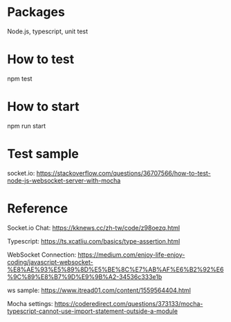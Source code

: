 # Packages
Node.js, typescript, unit test

# How to test
npm test

# How to start
npm run start

# Test sample
socket.io: https://stackoverflow.com/questions/36707566/how-to-test-node-js-websocket-server-with-mocha

# Reference
Socket.io Chat: https://kknews.cc/zh-tw/code/z98oezq.html

Typescript: https://ts.xcatliu.com/basics/type-assertion.html

WebSocket Connection: https://medium.com/enjoy-life-enjoy-coding/javascript-websocket-%E8%AE%93%E5%89%8D%E5%BE%8C%E7%AB%AF%E6%B2%92%E6%9C%89%E8%B7%9D%E9%9B%A2-34536c333e1b

ws sample: https://www.itread01.com/content/1559564404.html

Mocha settings: https://coderedirect.com/questions/373133/mocha-typescript-cannot-use-import-statement-outside-a-module